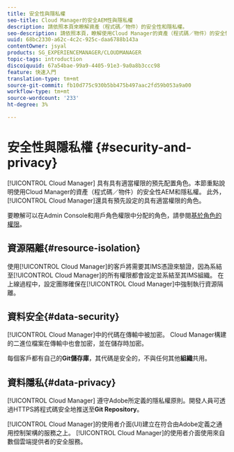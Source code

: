 ```yaml
---
title: 安全性與隱私權
seo-title: Cloud Manager的安全AEM性與隱私權
description: 請依照本頁來瞭解資產（程式碼／物件）的安全性和隱私權。
seo-description: 請依照本頁，瞭解使用Cloud Manager的資產（程式碼／物件）的安全性和隱AEM私權。
uuid: 68bc2330-a62c-4c2c-925c-daa6788b143a
contentOwner: jsyal
products: SG_EXPERIENCEMANAGER/CLOUDMANAGER
topic-tags: introduction
discoiquuid: 67a54bae-99a9-4405-91e3-9a0a8b3ccc98
feature: 快速入門
translation-type: tm+mt
source-git-commit: fb10d775c930b5bb475b497aac2fd59b053a9a00
workflow-type: tm+mt
source-wordcount: '233'
ht-degree: 3%

---
```



# 安全性與隱私權 {#security-and-privacy}

[!UICONTROL Cloud Manager] 具有具有適當權限的預先配置角色。本節重點說明使用Cloud Manager的資產（程式碼／物件）的安全性AEM和隱私權。 此外，[!UICONTROL Cloud Manager]還具有預先設定的具有適當權限的角色。

要瞭解可以在Admin Console和用戶角色權限中分配的角色，請參閱[基於角色的權限](/help/using/role-based-permissions.md)。


## 資源隔離{#resource-isolation}

使用[!UICONTROL Cloud Manager]的客戶將需要其IMS憑證來驗證，因為系結至[!UICONTROL Cloud Manager]的所有權限都會設定並系結至其IMS組織。 在上線過程中，設定團隊確保在[!UICONTROL Cloud Manager]中強制執行資源隔離。

## 資料安全{#data-security}

[!UICONTROL Cloud Manager]中的代碼在傳輸中被加密。 Cloud Manager構建的二進位檔案在傳輸中也會加密，並在儲存時加密。

每個客戶都有自己的&#x200B;**Git儲存庫**，其代碼是安全的，不與任何其他&#x200B;**組織**&#x200B;共用。

## 資料隱私{#data-privacy}

[!UICONTROL Cloud Manager] 遵守Adobe所定義的隱私權原則。開發人員可透過HTTPS將程式碼安全地推送至&#x200B;**Git Repository**。

[!UICONTROL Cloud Manager]的使用者介面(UI)建立在符合由Adobe定義之通用控制架構的服務之上。 [!UICONTROL Cloud Manager]的使用者介面使用來自數個雲端提供者的安全服務。
